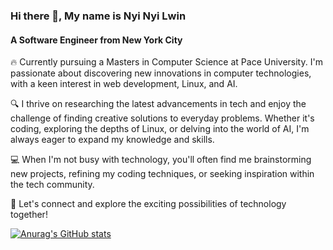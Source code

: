 ### Hi there 👋, My name is Nyi Nyi Lwin
#### A Software Engineer from New York City 

🔥 Currently pursuing a Masters in Computer Science at Pace University. I'm passionate about discovering new innovations in computer technologies, with a keen interest in web development, Linux, and AI.

🔍 I thrive on researching the latest advancements in tech and enjoy the challenge of finding creative solutions to everyday problems. Whether it's coding, exploring the depths of Linux, or delving into the world of AI, I'm always eager to expand my knowledge and skills.

💻 When I'm not busy with technology, you'll often find me brainstorming new projects, refining my coding techniques, or seeking inspiration within the tech community.

🚀 Let's connect and explore the exciting possibilities of technology together!

[![Anurag's GitHub stats](https://github-readme-stats.vercel.app/api?username=Luke-356)](https://github.com/anuraghazra/github-readme-stats)


